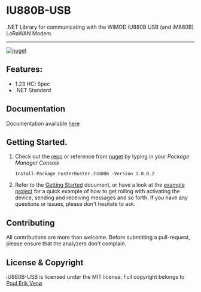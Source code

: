 # IU880B-USB
.NET Library for communicating with the WiMOD iU880B USB (and iM880B) LoRaWAN Modem.
___________________________________________________________________________________________________________________

[![nuget](https://img.shields.io/nuget/v/FosterBuster.IU880B?style=flat-square)](https://www.nuget.org/packages/FosterBuster.IU880B)

## Features:
- 1.23 HCI Spec
- .NET Standard

## Documentation

Documentation available [here](https://fosterbuster.github.io/iU880B-USB/)

## Getting Started.

1. Check out the [repo](https://github.com/fosterbuster/iU880B-USB.git) or reference from [nuget](https://www.nuget.org/packages/FosterBuster.IU880B) by typing in your _Package Manager Console_ 

       Install-Package FosterBuster.IU880B -Version 1.0.0.2




2. Refer to the [Getting Started](https://fosterbuster.github.io/iU880B-USB/articles/GETTING_STARTED.html) document, or have a look at the [example project](Example/Program.cs) for a quick example of how to get rolling with activating the device, sending and receiving messages and so forth. If you have any questions or issues, please don't hesitate to ask.

## Contributing

All contributions are more than welcome. Before submitting a pull-request, please ensure that the analyzers don't complain.

## License & Copyright
iU880B-USB is licensed under the MIT license. Full copyright belongs to [Poul Erik Venø](https://github.com/fosterbuster).
